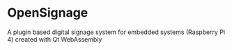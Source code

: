 # OpenSignage
A plugin based digital signage system for embedded systems (Raspberry Pi 4) created with Qt WebAssembly
